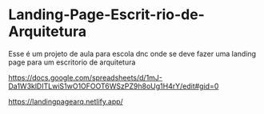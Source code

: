 # Landing-Page-Escrit-rio-de-Arquitetura
Esse é um projeto de aula para escola dnc onde se deve fazer uma landing page para um escritorio de arquitetura

https://docs.google.com/spreadsheets/d/1mJ-Da1W3klDITLwiS1wO1OFOOT6WSzPZ9h8oUg1H4rY/edit#gid=0

https://landingpagearq.netlify.app/
